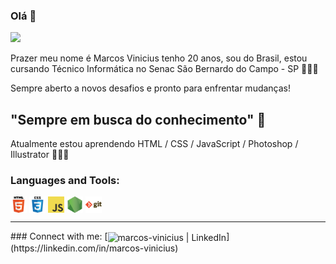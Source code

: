 ### Olá 👋

<div align-items="center">
  <a target="_blank" rel="noopener noreferrer" ><img width="40%" src="https://github-readme-stats.vercel.app/api/top-langs/?username=mvini00&layout=compact&theme=dracula"></a>
</div>
<p>Prazer meu nome é Marcos Vinicius tenho 20 anos, sou do Brasil, estou cursando Técnico Informática no Senac São Bernardo do Campo - SP 👨🏼‍🎓 <p/>
<p> Sempre aberto a novos desafios e pronto para enfrentar mudanças!</p>
<h2> "Sempre em busca do conhecimento" 🧠</h2>
<p> Atualmente estou aprendendo HTML / CSS / JavaScript / Photoshop / Illustrator 👨🏼‍💻</p>

### Languages and Tools:

<div>
  <img align="center" alt="HTML5" width="26px" src="https://raw.githubusercontent.com/github/explore/80688e429a7d4ef2fca1e82350fe8e3517d3494d/topics/html/html.png" />
  <img align="center" alt="CSS3" width="26px" src="https://raw.githubusercontent.com/github/explore/80688e429a7d4ef2fca1e82350fe8e3517d3494d/topics/css/css.png" />
  <img align="center" alt="JavaScript" width="26px" src="https://raw.githubusercontent.com/github/explore/80688e429a7d4ef2fca1e82350fe8e3517d3494d/topics/javascript/javascript.png" />
  <img align="center" alt="Node.js" width="26px" src="https://raw.githubusercontent.com/github/explore/80688e429a7d4ef2fca1e82350fe8e3517d3494d/topics/nodejs/nodejs.png" />
  <img align="center" alt="Git" width="26px" src="https://raw.githubusercontent.com/github/explore/80688e429a7d4ef2fca1e82350fe8e3517d3494d/topics/git/git.png" />
</div>

---
<div>
### Connect with me:
  [<img align="center" alt="marcos-vinicius | LinkedIn" width="22px" src="https://cdn.jsdelivr.net/npm/simple-icons@v3/icons/linkedin.svg" />](https://linkedin.com/in/marcos-vinicius)

</div>
